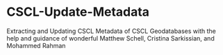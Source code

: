 # CSCL-Update-Metadata
Extracting and Updating CSCL Metadata of CSCL Geodatabases with the help and guidance of wonderful Matthew Schell, Cristina Sarkissian, and Mohammed Rahman
